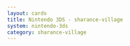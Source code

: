 ```yaml
---
layout: cards
title: Nintendo 3DS - sharance-village
system: nintendo-3ds
category: sharance-village
---
```

